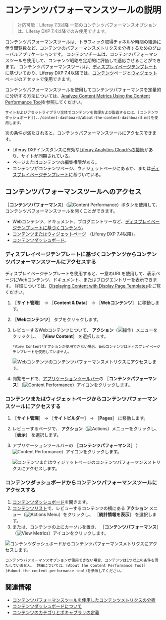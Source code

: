 # コンテンツパフォーマンスツールの説明

> 対応可能：Liferay 7.3以降 一部のコンテンツパフォーマンスオプションは、Liferay DXP 7.4以降でのみ使用できます。

コンテンツパフォーマンスツールは、トラフィック取得チャネルや時間の経過に伴う閲覧数など、コンテンツのパフォーマンスメトリクスを分析するためのグローバルアプリケーションです。 コンテンツチームは、コンテンツパフォーマンスツールを使用して、コンテンツ戦略を定期的に評価して適応させることができます。 コンテンツパフォーマンスツールは、[ディスプレイページテンプレート](../../site-building/displaying-content/using-display-page-templates/publishing-content-with-display-pages.md)に基づいており、Liferay DXP 7.4以降では、[コンテンツ](../../site-building/creating-pages/building-and-managing-content-pages/content-pages-overview.md)ページと[ウィジェット](../../site-building/creating-pages/using-widget-pages/configuring-widgets/adding-widgets-to-a-page.md)ページのアセットで使用できます。

コンテンツパフォーマンスツールを使用してコンテンツパフォーマンスを定量的に分析する方法については、[Analyze Content Metrics Using the Content Performance Tool](./analyze-content-metrics-using-content-performance-tool.md)を参照してください。

```{note}
サイトおよびアセットライブラリ全体でコンテンツを管理および監査するには、[コンテンツダッシュボード](../content-dashboard/about-the-content-dashboard.md)を使用します。
```

次の条件が満たされると、コンテンツパフォーマンスツールにアクセスできます。

- Liferay DXPインスタンスに有効な[Liferay Analytics Cloudへの接続](https://learn.liferay.com/analytics-cloud/latest/en/connecting-data-sources/connecting-liferay-dxp-to-analytics-cloud.html)があり、サイトが同期されている。
- ページまたはコンテンツの編集権限がある。
- コンテンツがコンテンツページ、ウィジェットページにあるか、または[ディスプレイページテンプレート](../../site-building/displaying-content/using-display-page-templates/publishing-content-with-display-pages.md)に基づいている。

## コンテンツパフォーマンスツールへのアクセス

［**コンテンツパフォーマンス**］（![Content Performance](../../images/icon-analytics.png)）ボタンを使用して、コンテンツパフォーマンスツールを開くことができます。

- Webコンテンツ、ドキュメント、ブログエントリーなど、[ディスプレイページテンプレートに基づくコンテンツ](#accessing-the-content-performance-tool-from-content-based-on-a-display-page-template)。
- [コンテンツまたはウィジェットページ](#accessing-the-content-performance-tool-from-content-or-widget-pages) （Liferay DXP 7.4以降）。
- [コンテンツダッシュボード](#accessing-the-content-performance-tool-from-the-content-dashboard)。

### ディスプレイページテンプレートに基づくコンテンツからコンテンツパフォーマンスツールにアクセスする

ディスプレイページテンプレートを使用すると、一意のURLを使用して、表示ページにWebコンテンツ、ドキュメント、またはブログエントリーを表示できます。 詳細については、[Displaying Content with Display Page Templates](../../site-building/displaying-content/using-display-page-templates/publishing-content-with-display-pages.md)をご覧ください。

1. ［**サイト管理**］ &rarr; ［**Content & Data**］ &rarr; ［**Webコンテンツ**］ に移動します。
1. ［**Webコンテンツ**］ タブをクリックします。
1. レビューするWebコンテンツについて、 **アクション**（![操作](../../images/icon-actions.png)）メニューをクリックし、 ［**View Content**］ を選択します。

   ```{note}
   *View Content*オプションが使用できない場合、Webコンテンツはディスプレイページテンプレートを使用していません。
   ```

   ![Webコンテンツのコンテンツパフォーマンスメトリクスにアクセスします。](./about-the-content-performance-tool/images/04.png)

1. 閲覧モードで、[アプリケーションツールバー](../../getting-started/navigating-dxp.md#applications-bar)の ［**コンテンツパフォーマンス**］（![Content Performance](../../images/icon-analytics.png)）アイコンをクリックします。

### コンテンツまたはウィジェットページからコンテンツパフォーマンスツールにアクセスする

1. ［**サイト管理**］ &rarr; ［**サイトビルダー**］ &rarr; ［**Pages**］ に移動します。
1. レビューするページで、 **アクション**（![Actions](../../images/icon-actions.png)）メニューをクリックし、 ［**表示**］ を選択します。
1. アプリケーションツールバーの ［**コンテンツパフォーマンス**］（![Content Performance](../../images/icon-analytics.png)）アイコンをクリックします。

   ![コンテンツまたはウィジェットページのコンテンツパフォーマンスメトリクスにアクセスします。](./about-the-content-performance-tool/images/03.png)

### コンテンツダッシュボードからコンテンツパフォーマンスツールにアクセスする

1. [コンテンツダッシュボード](../content-dashboard/content-dashboard-interface.md#accessing-the-content-dashboard)を開きます。
1. [コンテンツリスト](../content-dashboard/content-dashboard-interface.md#contents-list)で、レビューするコンテンツの横にある **アクション** メニュー（![Actions Menu](../../images/icon-actions.png)）をクリックし、 ［**統計情報を表示**］ を選択します。
1. または、コンテンツの上にカーソルを置き、 ［**コンテンツパフォーマンス**］（![View Metrics](../../images/icon-analytics.png)）アイコンをクリックします。

![コンテンツダッシュボードからコンテンツパフォーマンスメトリクスにアクセスします。](./about-the-content-performance-tool/images/05.png)

```{note}
コンテンツパフォーマンスオプションが使用できない場合、コンテンツは1つ以上の条件を満たしていません。 詳細については、[About the Content Performance Tool](#about-the-content-performance-tool)を参照してください。
```

## 関連情報

- [コンテンツパフォーマンスツールを使用したコンテンツメトリクスの分析](./analyze-content-metrics-using-content-performance-tool.md)
- [コンテンツダッシュボードについて](../content-dashboard/about-the-content-dashboard.md)
- [コンテンツのカテゴリとボキャブラリの定義](../tags-and-categories/defining-categories-and-vocabularies-for-content.md)
